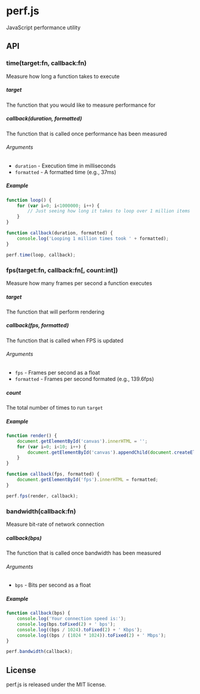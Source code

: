 perf.js
=======

JavaScript performance utility

## API

### time(target:fn, callback:fn)
Measure how long a function takes to execute

##### target
The function that you would like to measure performance for

##### callback(duration, formatted)
The function that is called once performance has been measured

###### Arguments
* `duration` - Execution time in milliseconds
* `formatted` - A formatted time (e.g., 37ms)

##### Example

```js
function loop() {
	for (var i=0; i<1000000; i++) {
		// Just seeing how long it takes to loop over 1 million items
	}
}

function callback(duration, formatted) {
	console.log('Looping 1 million times took ' + formatted);
}

perf.time(loop, callback);
```

### fps(target:fn, callback:fn[, count:int])
Measure how many frames per second a function executes

##### target
The function that will perform rendering

##### callback(fps, formatted)
The function that is called when FPS is updated

###### Arguments
* `fps` - Frames per second as a float
* `formatted` - Frames per second formated (e.g., 139.6fps)

##### count
The total number of times to run `target`

##### Example

```js
function render() {
    document.getElementById('canvas').innerHTML = '';
    for (var i=0; i<10; i++) {
        document.getElementById('canvas').appendChild(document.createElement('div'));
    }
}

function callback(fps, formatted) {
    document.getElementById('fps').innerHTML = formatted;
}

perf.fps(render, callback);
```

### bandwidth(callback:fn)
Measure bit-rate of network connection

##### callback(bps)
The function that is called once bandwidth has been measured

###### Arguments
* `bps` - Bits per second as a float

##### Example

```js
function callback(bps) {
	console.log('Your connection speed is:');
	console.log(bps.toFixed(2) + ' bps');
	console.log((bps / 1024).toFixed(2) + ' Kbps');
	console.log((bps / (1024 * 1024)).toFixed(2) + ' Mbps');
}

perf.bandwidth(callback);
```

## License

perf.js is released under the MIT license.